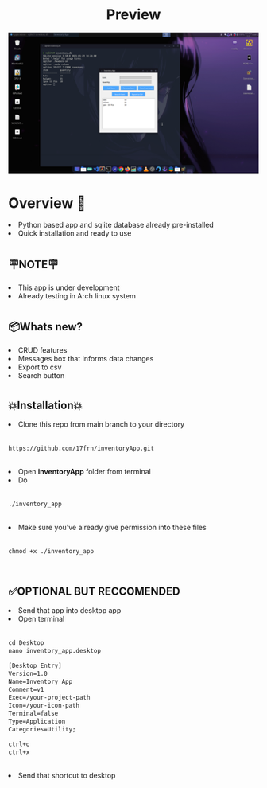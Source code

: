 # <h1 align="center">Preview</h1>
![Screenshot](Screenshot_2025-06-02_16-45-59.png)

# <h1>Overview 👀</h1>
<li>Python based app and sqlite database already pre-installed</li>
<li>Quick installation and ready to use</li>

# <h2>🪧NOTE🪧</h2>
<li>This app is under development</li>
<li>Already testing in Arch linux system</li>

# <h2>📦Whats new?</h2>
<li>CRUD features</li>
<li>Messages box that informs data changes</li>
<li>Export to csv</li>
<li>Search button</li>

# <h2>💥Installation💥</h2>
<li>Clone this repo from main branch to your directory</li>
</br>

```
https://github.com/17frn/inventoryApp.git
```

</br>
<li>Open <b>inventoryApp</b> folder from terminal</li>
<li>Do</li>
</br>

```
./inventory_app
```
</br>
<li>Make sure you've already give permission into these files</li>
</br>

```
chmod +x ./inventory_app
```
</br>
<h2>✅OPTIONAL BUT RECCOMENDED</h2>
<li>Send that app into desktop app</li>
<li>Open terminal</li>
</br>

```
cd Desktop
nano inventory_app.desktop
```
```
[Desktop Entry]
Version=1.0
Name=Inventory App
Comment=v1
Exec=/your-project-path
Icon=/your-icon-path
Terminal=false
Type=Application
Categories=Utility;
```
```
ctrl+o
ctrl+x
```

</br>
<li>Send that shortcut to desktop</li>

